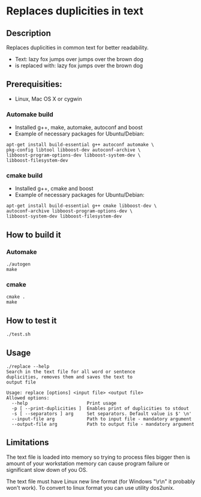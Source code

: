 Replaces duplicities in text
============================

## Description
Replaces duplicities in common text for better readability.
- Text: lazy fox jumps over jumps over the brown dog
- is replaced with: lazy fox jumps over the brown dog

## Prerequisities:
- Linux, Mac OS X or cygwin

### Automake build
- Installed g++, make, automake, autoconf and boost
- Example of necessary packages for Ubuntu/Debian:
```
apt-get install build-essential g++ autoconf automake \
pkg-config libtool libboost-dev autoconf-archive \
libboost-program-options-dev libboost-system-dev \
libboost-filesystem-dev
```

### cmake build
- Installed g++, cmake and boost
- Example of necessary packages for Ubuntu/Debian:
```
apt-get install build-essential g++ cmake libboost-dev \
autoconf-archive libboost-program-options-dev \
libboost-system-dev libboost-filesystem-dev
```

## How to build it

### Automake
```
./autogen
make
```

### cmake
```
cmake .
make
```

## How to test it
```
./test.sh
```

## Usage
```
./replace --help
Search in the text file for all word or sentence
duplicities, removes them and saves the text to
output file

Usage: replace [options] <input file> <output file>
Allowed options:
  --help                      Print usage
  -p [ --print-duplicities ]  Enables print of duplicities to stdout
  -s [ --separators ] arg     Set separators. Default value is $' \n'
  --input-file arg            Path to input file - mandatory argument
  --output-file arg           Path to output file - mandatory argument
```

## Limitations
The text file is loaded into memory so trying to process files bigger then is amount of your workstation memory can cause program failure or significant slow down of you OS.

The text file must have Linux new line format (for Windows "\r\n" it probably won't work). To convert to linux format you can use utility dos2unix.
